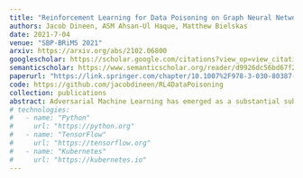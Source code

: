 ```yaml
---
title: "Reinforcement Learning for Data Poisoning on Graph Neural Networks"
authors: Jacob Dineen, ASM Ahsan-Ul Haque, Matthew Bielskas
date: 2021-7-04
venue: "SBP-BRiMS 2021"
arxiv: https://arxiv.org/abs/2102.06800
googlescholar: https://scholar.google.com/citations?view_op=view_citation&hl=en&user=WKurvcoAAAAJ&citation_for_view=WKurvcoAAAAJ:d1gkVwhDpl0C
semanticscholar: https://www.semanticscholar.org/reader/d9926dc56bd67f2f1b3f9caf18e53183cb3499ac
paperurl: "https://link.springer.com/chapter/10.1007%2F978-3-030-80387-2_14"
code: https://github.com/jacobdineen/RL4DataPoisoning
collection: publications
abstract: Adversarial Machine Learning has emerged as a substantial subfield of Computer Science due to a lack of robustness in the models we train along with crowdsourcing practices that enable attackers to tamper with data. In the last two years, interest has surged in adversarial attacks on graphs yet the Graph Classification setting remains nearly untouched. Since a Graph Classification dataset consists of discrete graphs with class labels, related work has forgone direct gradient optimization in favor of an indirect Reinforcement Learning approach. We will study the novel problem of Data Poisoning (training-time) attacks on Neural Networks for Graph Classification using Reinforcement Learning Agents.
# technologies:
#   - name: "Python"
#     url: "https://python.org"
#   - name: "TensorFlow"
#     url: "https://tensorflow.org"
#   - name: "Kubernetes"
#     url: "https://kubernetes.io"
---
```

